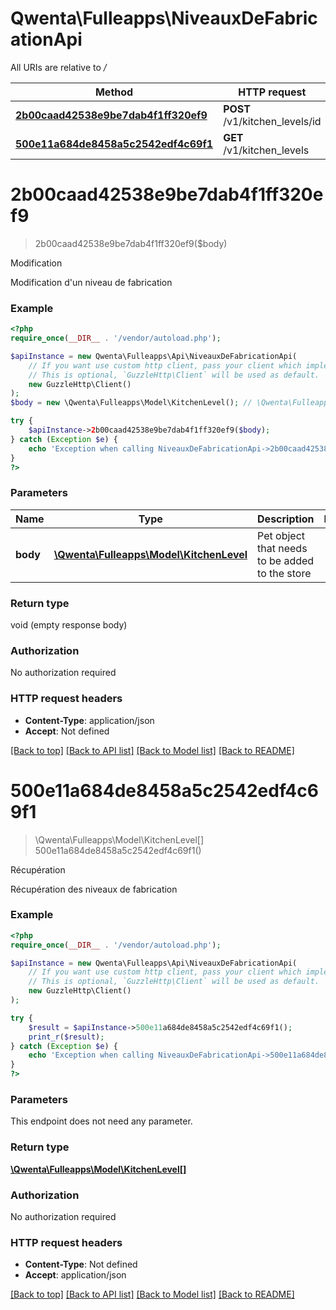 # Qwenta\Fulleapps\NiveauxDeFabricationApi

All URIs are relative to */*

Method | HTTP request | Description
------------- | ------------- | -------------
[**2b00caad42538e9be7dab4f1ff320ef9**](NiveauxDeFabricationApi.md#2b00caad42538e9be7dab4f1ff320ef9) | **POST** /v1/kitchen_levels/id | Modification
[**500e11a684de8458a5c2542edf4c69f1**](NiveauxDeFabricationApi.md#500e11a684de8458a5c2542edf4c69f1) | **GET** /v1/kitchen_levels | Récupération

# **2b00caad42538e9be7dab4f1ff320ef9**
> 2b00caad42538e9be7dab4f1ff320ef9($body)

Modification

Modification d'un niveau de fabrication

### Example
```php
<?php
require_once(__DIR__ . '/vendor/autoload.php');

$apiInstance = new Qwenta\Fulleapps\Api\NiveauxDeFabricationApi(
    // If you want use custom http client, pass your client which implements `GuzzleHttp\ClientInterface`.
    // This is optional, `GuzzleHttp\Client` will be used as default.
    new GuzzleHttp\Client()
);
$body = new \Qwenta\Fulleapps\Model\KitchenLevel(); // \Qwenta\Fulleapps\Model\KitchenLevel | Pet object that needs to be added to the store

try {
    $apiInstance->2b00caad42538e9be7dab4f1ff320ef9($body);
} catch (Exception $e) {
    echo 'Exception when calling NiveauxDeFabricationApi->2b00caad42538e9be7dab4f1ff320ef9: ', $e->getMessage(), PHP_EOL;
}
?>
```

### Parameters

Name | Type | Description  | Notes
------------- | ------------- | ------------- | -------------
 **body** | [**\Qwenta\Fulleapps\Model\KitchenLevel**](../Model/KitchenLevel.md)| Pet object that needs to be added to the store |

### Return type

void (empty response body)

### Authorization

No authorization required

### HTTP request headers

 - **Content-Type**: application/json
 - **Accept**: Not defined

[[Back to top]](#) [[Back to API list]](../../README.md#documentation-for-api-endpoints) [[Back to Model list]](../../README.md#documentation-for-models) [[Back to README]](../../README.md)

# **500e11a684de8458a5c2542edf4c69f1**
> \Qwenta\Fulleapps\Model\KitchenLevel[] 500e11a684de8458a5c2542edf4c69f1()

Récupération

Récupération des niveaux de fabrication

### Example
```php
<?php
require_once(__DIR__ . '/vendor/autoload.php');

$apiInstance = new Qwenta\Fulleapps\Api\NiveauxDeFabricationApi(
    // If you want use custom http client, pass your client which implements `GuzzleHttp\ClientInterface`.
    // This is optional, `GuzzleHttp\Client` will be used as default.
    new GuzzleHttp\Client()
);

try {
    $result = $apiInstance->500e11a684de8458a5c2542edf4c69f1();
    print_r($result);
} catch (Exception $e) {
    echo 'Exception when calling NiveauxDeFabricationApi->500e11a684de8458a5c2542edf4c69f1: ', $e->getMessage(), PHP_EOL;
}
?>
```

### Parameters
This endpoint does not need any parameter.

### Return type

[**\Qwenta\Fulleapps\Model\KitchenLevel[]**](../Model/KitchenLevel.md)

### Authorization

No authorization required

### HTTP request headers

 - **Content-Type**: Not defined
 - **Accept**: application/json

[[Back to top]](#) [[Back to API list]](../../README.md#documentation-for-api-endpoints) [[Back to Model list]](../../README.md#documentation-for-models) [[Back to README]](../../README.md)

